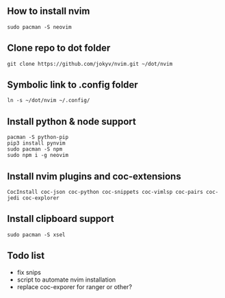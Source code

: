 ## How to install nvim

```
sudo pacman -S neovim
```
## Clone repo to dot folder
```
git clone https://github.com/jokyv/nvim.git ~/dot/nvim
```
## Symbolic link to .config folder
```
ln -s ~/dot/nvim ~/.config/
```
## Install python & node support
```
pacman -S python-pip	
pip3 install pynvim 
sudo pacman -S npm
sudo npm i -g neovim
```
## Install nvim plugins and coc-extensions
```
CocInstall coc-json coc-python coc-snippets coc-vimlsp coc-pairs coc-jedi coc-explorer
```
## Install clipboard support

```
sudo pacman -S xsel
```

## Todo list
- fix snips
- script to automate nvim installation
- replace coc-exporer for ranger or other?
